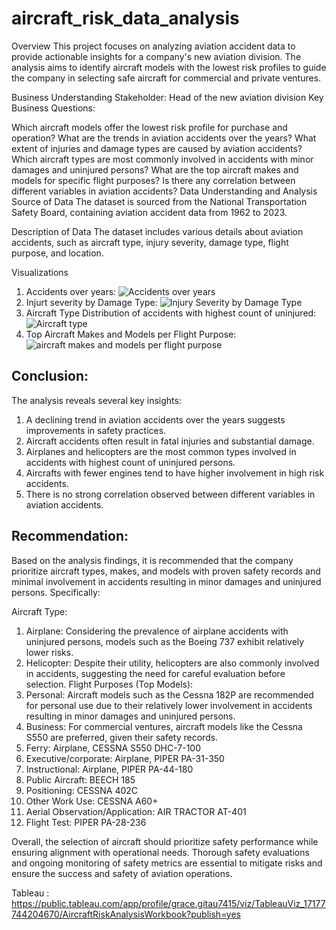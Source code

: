 # aircraft_risk_data_analysis

Overview
This project focuses on analyzing aviation accident data to provide actionable insights for a company's new aviation division. The analysis aims to identify aircraft models with the lowest risk profiles to guide the company in selecting safe aircraft for commercial and private ventures.

Business Understanding
Stakeholder: Head of the new aviation division
Key Business Questions:

Which aircraft models offer the lowest risk profile for purchase and operation?
What are the trends in aviation accidents over the years?
What extent of injuries and damage types are caused by aviation accidents?
Which aircraft types are most commonly involved in accidents with minor damages and uninjured persons?
What are the top aircraft makes and models for specific flight purposes?
Is there any correlation between different variables in aviation accidents?
Data Understanding and Analysis
Source of Data
The dataset is sourced from the National Transportation Safety Board, containing aviation accident data from 1962 to 2023.

Description of Data
The dataset includes various details about aviation accidents, such as aircraft type, injury severity, damage type, flight purpose, and location.

Visualizations
1. Accidents over years:
![Accidents over years](https://github.com/Divinegrace05/aircraft_risk_data_analysis/assets/134943380/bb5db6f2-c5d1-4114-8273-1c8057317531)
2. Injurt severity by Damage Type:
![Injury Severity by Damage Type](https://github.com/Divinegrace05/aircraft_risk_data_analysis/assets/134943380/7bbd3ff4-b8d3-4811-9f8b-132ccfdb6f81)
3. Aircraft Type Distribution of accidents with highest count of uninjured:
![Aircraft type](https://github.com/Divinegrace05/aircraft_risk_data_analysis/assets/134943380/36747341-b958-48e5-ab23-6669c516d9cc)
4. Top Aircraft Makes and Models per Flight Purpose: 
![aircraft makes and models per flight purpose](https://github.com/Divinegrace05/aircraft_risk_data_analysis/assets/134943380/e336117e-821a-4a7a-9307-205f7606dfcd)

## Conclusion:
The analysis reveals several key insights:

1. A declining trend in aviation accidents over the years suggests improvements in safety practices.
2. Aircraft accidents often result in fatal injuries and substantial damage.
3. Airplanes and helicopters are the most common types involved in accidents with highest count of uninjured persons.
4. Aircrafts with fewer engines tend to have higher involvement in high risk accidents.
5. There is no strong correlation observed between different variables in aviation accidents.


## Recommendation:
Based on the analysis findings, it is recommended that the company prioritize aircraft types, makes, and models with proven safety records and minimal involvement in accidents resulting in minor damages and uninjured persons. Specifically:

Aircraft Type:
1. Airplane: Considering the prevalence of airplane accidents with uninjured persons, models such as the Boeing 737 exhibit relatively lower risks.
2. Helicopter: Despite their utility, helicopters are also commonly involved in accidents, suggesting the need for careful evaluation before selection.
Flight Purposes (Top Models):
1. Personal: Aircraft models such as the Cessna 182P are recommended for personal use due to their relatively lower involvement in accidents resulting in minor damages and uninjured persons.
2. Business: For commercial ventures, aircraft models like the Cessna S550 are preferred, given their safety records.
3. Ferry: Airplane, CESSNA S550 DHC-7-100
4. Executive/corporate: Airplane, PIPER PA-31-350
5. Instructional: Airplane, PIPER PA-44-180
6. Public Aircraft: BEECH 185
7. Positioning: CESSNA 402C
8. Other Work Use: CESSNA A60+
9. Aerial Observation/Application: AIR TRACTOR AT-401
10. Flight Test: PIPER PA-28-236

Overall, the selection of aircraft should prioritize safety performance while ensuring alignment with operational needs. Thorough safety evaluations and ongoing monitoring of safety metrics are essential to mitigate risks and ensure the success and safety of aviation operations.


Tableau : https://public.tableau.com/app/profile/grace.gitau7415/viz/TableauViz_17177744204670/AircraftRiskAnalysisWorkbook?publish=yes

